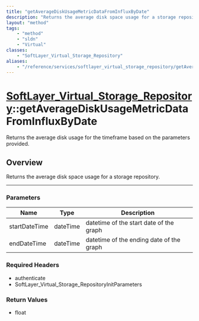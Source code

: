 ```yaml
---
title: "getAverageDiskUsageMetricDataFromInfluxByDate"
description: "Returns the average disk space usage for a storage repository."
layout: "method"
tags:
    - "method"
    - "sldn"
    - "Virtual"
classes:
    - "SoftLayer_Virtual_Storage_Repository"
aliases:
    - "/reference/services/softlayer_virtual_storage_repository/getAverageDiskUsageMetricDataFromInfluxByDate"
---
```

# [SoftLayer_Virtual_Storage_Repository](/reference/services/SoftLayer_Virtual_Storage_Repository)::getAverageDiskUsageMetricDataFromInfluxByDate


Returns the average disk usage for the timeframe based on the parameters provided. 


## Overview 
Returns the average disk space usage for a storage repository. 

-----

### Parameters 
|Name | Type | Description |
| --- | --- | --- |
|startDateTime| dateTime| datetime of the start date of the graph|
|endDateTime| dateTime| datetime of the ending date of the graph|


### Required Headers
* authenticate
* SoftLayer_Virtual_Storage_RepositoryInitParameters


### Return Values
* float




